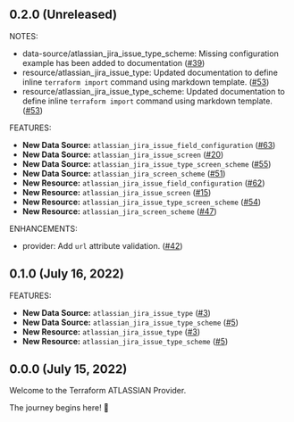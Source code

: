 ## 0.2.0 (Unreleased)

NOTES:

* data-source/atlassian_jira_issue_type_scheme: Missing configuration example has been added to documentation ([#39](https://github.com/openscientia/terraform-provider-atlassian/issues/39))
* resource/atlassian_jira_issue_type: Updated documentation to define inline `terraform import` command using markdown template. ([#53](https://github.com/openscientia/terraform-provider-atlassian/issues/53))
* resource/atlassian_jira_issue_type_scheme: Updated documentation to define inline `terraform import` command using markdown template. ([#53](https://github.com/openscientia/terraform-provider-atlassian/issues/53))

FEATURES:

* **New Data Source:** `atlassian_jira_issue_field_configuration` ([#63](https://github.com/openscientia/terraform-provider-atlassian/issues/63))
* **New Data Source:** `atlassian_jira_issue_screen` ([#20](https://github.com/openscientia/terraform-provider-atlassian/issues/20))
* **New Data Source:** `atlassian_jira_issue_type_screen_scheme` ([#55](https://github.com/openscientia/terraform-provider-atlassian/issues/55))
* **New Data Source:** `atlassian_jira_screen_scheme` ([#51](https://github.com/openscientia/terraform-provider-atlassian/issues/51))
* **New Resource:** `atlassian_jira_issue_field_configuration` ([#62](https://github.com/openscientia/terraform-provider-atlassian/issues/62))
* **New Resource:** `atlassian_jira_issue_screen` ([#15](https://github.com/openscientia/terraform-provider-atlassian/issues/15))
* **New Resource:** `atlassian_jira_issue_type_screen_scheme` ([#54](https://github.com/openscientia/terraform-provider-atlassian/issues/54))
* **New Resource:** `atlassian_jira_screen_scheme` ([#47](https://github.com/openscientia/terraform-provider-atlassian/issues/47))

ENHANCEMENTS:

* provider: Add `url` attribute validation. ([#42](https://github.com/openscientia/terraform-provider-atlassian/issues/42))

## 0.1.0 (July 16, 2022)

FEATURES:

* **New Data Source:** `atlassian_jira_issue_type` ([#3](https://github.com/openscientia/terraform-provider-atlassian/issues/3))
* **New Data Source:** `atlassian_jira_issue_type_scheme` ([#5](https://github.com/openscientia/terraform-provider-atlassian/issues/5))
* **New Resource:** `atlassian_jira_issue_type` ([#3](https://github.com/openscientia/terraform-provider-atlassian/issues/3))
* **New Resource:** `atlassian_jira_issue_type_scheme` ([#5](https://github.com/openscientia/terraform-provider-atlassian/issues/5))

## 0.0.0 (July 15, 2022)

Welcome to the Terraform ATLASSIAN Provider.

The journey begins here! :rocket:
